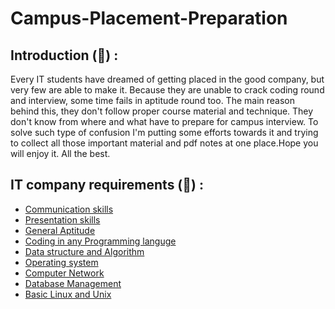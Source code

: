 # Campus-Placement-Preparation

## Introduction (&#x1F4D7;) : 

Every IT students have dreamed of getting placed in the good company, but very few are able to make it. Because they are 
unable to crack coding round and interview, some time fails in aptitude round too. The main reason behind this, they don't
follow proper course material and technique. They don't know from where and what have to prepare for campus interview. 
To solve such type of confusion I'm putting some efforts towards it and trying to collect all those important material and 
pdf notes at one place.Hope you will enjoy it. All the best.

## IT company requirements (&#x1F4D8;) :
- [Communication skills](docs/CONTRIBUTING.md)
- [Presentation skills](docs/CONTRIBUTING.md)
- [General Aptitude](docs/CONTRIBUTING.md)
- [Coding in any Programming languge ](docs/CONTRIBUTING.md)
- [Data structure and Algorithm](docs/CONTRIBUTING.md)
- [Operating system](docs/CONTRIBUTING.md)
- [Computer Network](docs/CONTRIBUTING.md)
- [Database Management](docs/CONTRIBUTING.md)
- [Basic Linux and Unix](docs/CONTRIBUTING.md)
    
